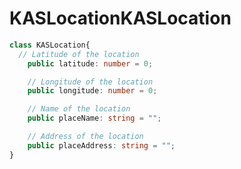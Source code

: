 # <a name="kaslocation"></a><span data-ttu-id="704aa-101">KASLocation</span><span class="sxs-lookup"><span data-stu-id="704aa-101">KASLocation</span></span>
```typescript
class KASLocation{
  // Latitude of the location
    public latitude: number = 0;

    // Longitude of the location
    public longitude: number = 0;

    // Name of the location
    public placeName: string = "";

    // Address of the location
    public placeAddress: string = "";
}
```
